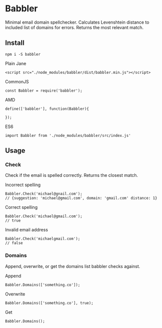 # Babbler

Minimal email domain spellchecker. Calculates Levenshtein distance to included list of domains for errors. Returns
the most relevant match.

## Install

`npm i -S babbler`

Plain Jane
```
<script src="./node_modules/babbler/dist/babbler.min.js"></script>
```

CommonJS
```
const Babbler = require('babbler');
```

AMD
```
define(['babbler'], function(Babbler){

});
```

ES6
```
import Babbler from './node_modules/babbler/src/index.js'
```

## Usage

### Check

Check if the email is spelled correctly. Returns the closest match.

Incorrect spelling

```
Babbler.Check('michael@gnail.com');
// {suggestion: 'michael@gmail.com', domain: 'gmail.com' distance: 1}
```

Correct spelling

```
Babbler.Check('michael@gmail.com');
// true
```

Invalid email address

```
Babbler.Check('michaelgmail.com');
// false
```

### Domains

Append, overwrite, or get the domains list babbler checks against.

Append

```
Babbler.Domains(['something.co']);
```

Overwrite

```
Babbler.Domains(['something.co'], true);
```

Get

```
Babbler.Domains();
```


